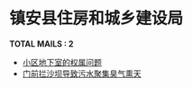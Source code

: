 # 镇安县住房和城乡建设局

__TOTAL MAILS : 2__
- [小区地下室的权属问题](../../category/letters/6042.md)
- [门前拦沙坝导致污水聚集臭气熏天](../../category/letters/5424.md)